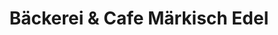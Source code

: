 ---
title: "Bäckerei & Cafe Märkisch Edel"
url: /berlin/baeckerei-und-cafe-maerkisch-edel/
shop: Bäckerei
---